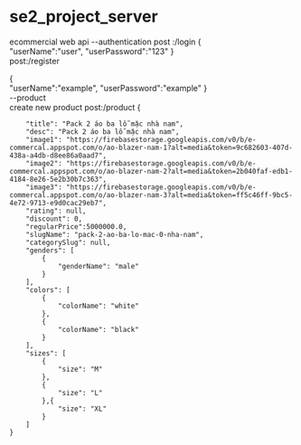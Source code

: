 # se2_project_server
ecommercial web
api
--authentication
post :/login 
{<br />
   "userName":"user",
    "userPassword":"123"
 }<br />
 post:/register
 
 {<br />
   "userName":"example",
    "userPassword":"example"
 }<br />
 --product<br />
 create new product 
 post:/product
 {
    
        "title": "Pack 2 áo ba lỗ mặc nhà nam",
        "desc": "Pack 2 áo ba lỗ mặc nhà nam",
        "image1": "https://firebasestorage.googleapis.com/v0/b/e-commercal.appspot.com/o/ao-blazer-nam-1?alt=media&token=9c682603-407d-438a-a4db-d8ee86a0aad7",
        "image2": "https://firebasestorage.googleapis.com/v0/b/e-commercal.appspot.com/o/ao-blazer-nam-2?alt=media&token=2b040faf-edb1-4184-8e26-5e2b30b7c363",
        "image3": "https://firebasestorage.googleapis.com/v0/b/e-commercal.appspot.com/o/ao-blazer-nam-3?alt=media&token=ff5c46ff-9bc5-4e72-9713-e9d0cac29eb7",
        "rating": null,
        "discount": 0,
        "regularPrice":5000000.0,
        "slugName": "pack-2-ao-ba-lo-mac-0-nha-nam",
        "categorySlug": null,
        "genders": [
            {
                "genderName": "male"
            }
        ],
        "colors": [
            {
                "colorName": "white"
            },
            {
                "colorName": "black"
            }
        ],
        "sizes": [
            {
                "size": "M"
            },
            {
                "size": "L"
            },{
                "size": "XL"
            }
        ]
    }
 
